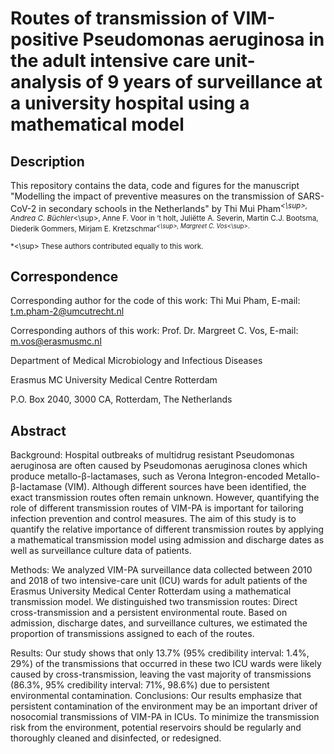 # Routes of transmission of VIM-positive Pseudomonas aeruginosa in the adult intensive care unit- analysis of 9 years of surveillance at a university hospital using a mathematical model


## Description
This repository contains the data, code and figures for the manuscript "Modelling the impact of preventive measures on the transmission of SARS-CoV-2 in secondary schools in the Netherlands" by Thi Mui Pham<sup>*<\sup>, Andrea C. Büchler<sup>*<\sup>, Anne F. Voor in ‘t holt, Juliëtte A. Severin, Martin C.J. Bootsma, Diederik Gommers, Mirjam E. Kretzschmar<sup>*<\sup>, Margreet C. Vos<sup>*<\sup>.

<sup>*<\sup> These authors contributed equally to this work.


## Correspondence
Corresponding author for the code of this work: Thi Mui Pham, E-mail: t.m.pham-2@umcutrecht.nl

Corresponding authors of this work: Prof. Dr. Margreet C. Vos, E-mail: m.vos@erasmusmc.nl

Department of Medical Microbiology and Infectious Diseases  

Erasmus MC University Medical Centre Rotterdam 

P.O. Box 2040, 3000 CA, Rotterdam, The Netherlands


## Abstract
Background: Hospital outbreaks of multidrug resistant Pseudomonas aeruginosa are often caused by Pseudomonas aeruginosa clones which produce metallo-β-lactamases, such as Verona Integron-encoded Metallo-β-lactamase (VIM). Although different sources have been identified, the exact transmission routes often remain unknown. However, quantifying the role of different transmission routes of VIM-PA is important for tailoring infection prevention and control measures. The aim of this study is to quantify the relative importance of different transmission routes by applying a mathematical transmission model using admission and discharge dates as well as surveillance culture data of patients.

Methods: We analyzed VIM-PA surveillance data collected between 2010 and 2018 of two intensive-care unit (ICU) wards for adult patients of the Erasmus University Medical Center Rotterdam using a mathematical transmission model. We distinguished two transmission routes: Direct cross-transmission and a persistent environmental route. Based on admission, discharge dates, and surveillance cultures, we estimated the proportion of transmissions assigned to each of the routes. 

Results: Our study shows that only 13.7% (95% credibility interval: 1.4%, 29%) of the transmissions that occurred in these two ICU wards were likely caused by cross-transmission, leaving the vast majority of transmissions (86.3%, 95% credibility interval: 71%, 98.6%) due to persistent environmental contamination. 
Conclusions: Our results emphasize that persistent contamination of the environment may be an important driver of nosocomial transmissions of VIM-PA in ICUs. To minimize the transmission risk from the environment, potential reservoirs should be regularly and thoroughly cleaned and disinfected, or redesigned.

